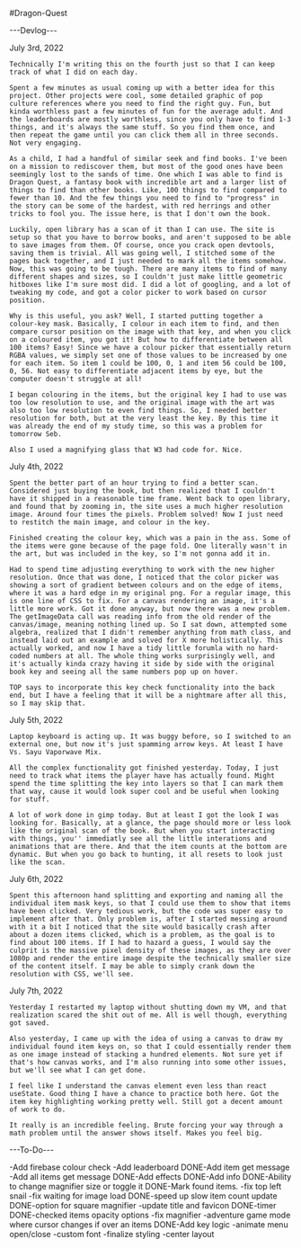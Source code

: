 #Dragon-Quest

---Devlog---

July 3rd, 2022

    Technically I'm writing this on the fourth just so that I can keep track of what I did on each day. 

    Spent a few minutes as usual coming up with a better idea for this project. Other projects were cool, some detailed graphic of pop culture references where you need to find the right guy. Fun, but kinda worthless past a few minutes of fun for the average adult. And the leaderboards are mostly worthless, since you only have to find 1-3 things, and it's always the same stuff. So you find them once, and then repeat the game until you can click them all in three seconds. Not very engaging.

    As a child, I had a handful of similar seek and find books. I've been on a mission to rediscover them, but most of the good ones have been seemingly lost to the sands of time. One which I was able to find is Dragon Quest, a fantasy book with incredible art and a larger list of things to find than other books. Like, 100 things to find compared to fewer than 10. And the few things you need to find to "progress" in the story can be some of the hardest, with red herrings and other tricks to fool you. The issue here, is that I don't own the book.

    Luckily, open library has a scan of it than I can use. The site is setup so that you have to borrow books, and aren't supposed to be able to save images from them. Of course, once you crack open devtools, saving them is trivial. All was going well, I stitched some of the pages back together, and I just needed to mark all the items somehow. Now, this was going to be tough. There are many items to find of many different shapes and sizes, so I couldn't just make little geometric hitboxes like I'm sure most did. I did a lot of googling, and a lot of tweaking my code, and got a color picker to work based on cursor position. 

    Why is this useful, you ask? Well, I started putting together a colour-key mask. Basically, I colour in each item to find, and then compare cursor position on the image with that key, and when you click on a coloured item, you got it! But how to differentiate between all 100 items? Easy! Since we have a colour picker that essentially return RGBA values, we simply set one of those values to be increased by one for each item. So item 1 could be 100, 0, 1 and item 56 could be 100, 0, 56. Not easy to differentiate adjacent items by eye, but the computer doesn't struggle at all!

    I began colouring in the items, but the original key I had to use was too low resolution to use, and the original image with the art was also too low resolution to even find things. So, I needed better resolution for both, but at the very least the key. By this time it was already the end of my study time, so this was a problem for tomorrow Seb.

    Also I used a magnifying glass that W3 had code for. Nice.

July 4th, 2022

    Spent the better part of an hour trying to find a better scan. Considered just buying the book, but then realized that I couldn't have it shipped in a reasonable time frame. Went back to open library, and found that by zooming in, the site uses a much higher resolution image. Around four times the pixels. Problem solved! Now I just need to restitch the main image, and colour in the key.

    Finished creating the colour key, which was a pain in the ass. Some of the items were gone because of the page fold. One literally wasn't in the art, but was included in the key, so I'm not gonna add it in. 

    Had to spend time adjusting everything to work with the new higher resolution. Once that was done, I noticed that the color picker was showing a sort of gradient between colours and on the edge of items, where it was a hard edge in my original png. For a regular image, this is one line of CSS to fix. For a canvas rendering an image, it's a little more work. Got it done anyway, but now there was a new problem. The getImageData call was reading info from the old render of the canvas/image, meaning nothing lined up. So I sat down, attempted some algebra, realized that I didn't remember anything from math class, and instead laid out an example and solved for X more holistically. This actually worked, and now I have a tidy little forumla with no hard-coded numbers at all. The whole thing works surprisingly well, and it's actually kinda crazy having it side by side with the original book key and seeing all the same numbers pop up on hover. 

    TOP says to incorporate this key check functionality into the back end, but I have a feeling that it will be a nightmare after all this, so I may skip that. 

July 5th, 2022

    Laptop keyboard is acting up. It was buggy before, so I switched to an external one, but now it's just spamming arrow keys. At least I have Vs. Sayu Vaporwave Mix.

    All the complex functionality got finished yesterday. Today, I just need to track what items the player have has actually found. Might spend the time splitting the key into layers so that I can mark them that way, cause it would look super cool and be useful when looking for stuff.

    A lot of work done in gimp today. But at least I got the look I was looking for. Basically, at a glance, the page should more or less look like the original scan of the book. But when you start interacting with things, you'' immediatly see all the little interations and animations that are there. And that the item counts at the bottom are dynamic. But when you go back to hunting, it all resets to look just like the scan. 

July 6th, 2022

    Spent this afternoon hand splitting and exporting and naming all the individual item mask keys, so that I could use them to show that items have been clicked. Very tedious work, but the code was super easy to implement after that. Only problem is, after I started messing around with it a bit I noticed that the site would basically crash after about a dozen items clicked, which is a problem, as the goal is to find about 100 items. If I had to hazard a guess, I would say the culprit is the massive pixel density of these images, as they are over 1080p and render the entire image despite the technically smaller size of the content itself. I may be able to simply crank down the resolution with CSS, we'll see.

July 7th, 2022

    Yesterday I restarted my laptop without shutting down my VM, and that realization scared the shit out of me. All is well though, everything got saved. 

    Also yesterday, I came up with the idea of using a canvas to draw my individual found item keys on, so that I could essentially render them as one image instead of stacking a hundred elements. Not sure yet if that's how canvas works, and I'm also running into some other issues, but we'll see what I can get done.

    I feel like I understand the canvas element even less than react useState. Good thing I have a chance to practice both here. Got the item key highlighting working pretty well. Still got a decent amount of work to do.

    It really is an incredible feeling. Brute forcing your way through a math problem until the answer shows itself. Makes you feel big.


---To-Do---

-Add firebase colour check
-Add leaderboard
DONE-Add item get message
-Add all items get message
DONE-Add effects
DONE-Add info
DONE-Ability to change magnifier size or toggle it
DONE-Mark found items.
-fix top left snail
-fix waiting for image load
DONE-speed up slow item count update
DONE-option for square magnifier
-update title and favicon
DONE-timer
DONE-checked items opacity options
-fix magnifier
-adventure game mode where cursor changes if over an items
DONE-Add key logic
-animate menu open/close
-custom font
-finalize styling
-center layout

